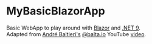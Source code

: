 # MyBasicBlazorApp

Basic WebApp to play around with [Blazor](https://dotnet.microsoft.com/en-us/apps/aspnet/web-apps/blazor) and [.NET 9](https://dotnet.microsoft.com/en-us/download/dotnet/9.0).  
Adapted from [André Baltieri's](https://github.com/andrebaltieri) [@balta.io](https://balta.io) YouTube [video](https://www.youtube.com/watch?v=LrREvP6wlRY).
